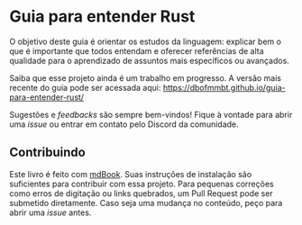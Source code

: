 # Guia para entender Rust

O objetivo deste guia é orientar os estudos da linguagem: explicar bem o que é importante que todos entendam e oferecer referências de alta qualidade para o aprendizado de assuntos mais específicos ou avançados.

Saiba que esse projeto ainda é um trabalho em progresso. A versão mais recente do guia pode ser acessada aqui: https://dbofmmbt.github.io/guia-para-entender-rust/

Sugestões e _feedbacks_ são sempre bem-vindos! Fique à vontade para abrir uma _issue_ ou entrar em contato pelo Discord da comunidade.

## Contribuindo

Este livro é feito com [mdBook](https://github.com/rust-lang/mdBook). Suas instruções de instalação são suficientes para contribuir com essa projeto. Para pequenas correções como erros de digitação ou links quebrados, um Pull Request pode ser submetido diretamente. Caso seja uma mudança no conteúdo, peço para abrir uma _issue_ antes.
